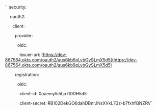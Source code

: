 `  security:

    oauth2:

      client:

        provider:

          oidc:

            issuer-uri: [https://dev-867564.okta.com/oauth2/aus6kb9pLvbGySLmX5d5](https://dev-867564.okta.com/oauth2/aus6kb9pLvbGySLmX5d5)

        registration:

          oidc:

            client-id: 0oaemy5i5tjo7t0DH5d5

            client-secret: RB102DekGO6dahDBnrJNsXVkL73z-b7fxhfQNZRV`